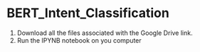 # BERT_Intent_Classification
1. Download all the files associated with the Google Drive link. 
2. Run the IPYNB notebook on you computer
